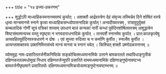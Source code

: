 +++
title = "१४ इज्या-प्रकरणम्"

+++
शुद्धोऽपि माध्याहिकस्मनानमवश्यं कुर्यात् । अशक्तौ आर्द्रवस्त्रेण देहं संमृज्य तस्मिन्नेव दिने शोषितं वस्त्रे धृत्वा मान्त्रमानसे स्नाने कृत्वा माध्याहिकसन्ध्योपासनादिकं कुर्यात् ! 
अन्यदीयवस्त्रम् , रांत्रावुपुर्युक्तं कम्बलादिकं गोणीं सूत्रं पत्रिकां शय्याम् उपधानं बालं कन्यकां नारीं कन्धां पूर्वदिनशोषितवस्त्रम् अशुद्धत्वेन शिष्टसंमतमन्यच्च वस्तु स्पृष्ट्वा न भगवदाराधनादिकं कुर्यात् । 
तत्स्पर्शे स्नानमेव कुर्यात् । 
प्रात:कालकृत्येषु अव्यवहितपूर्वदिनवस्त्रधारणे न दोषः । 
एवं सुप्त्वा रुदित्वा च न कर्माणि कुर्वीत ; स्नात्वैव कुर्वीत । 
अत्यन्ताशक्तस्य उक्तनिमित्तसंभवे मान्त्रं मानसं च स्नानं भवेत् ।
 किश्चित् शक्तौ उष्णोदकस्नानम् ॥

व्योममुद्रा नाम-प्रसारिततर्जनीकनिष्ठिके सङ्कोचितमध्यमानामिके उत्ताने बामकरतले तथाविधाङ्गुलीकं दक्षिणकरतलमधोमुखं निधाय दक्षिणतर्जन्युपरि प्रसारिते वाममध्यमानामिके दक्षिणाङ्गुष्ठेनावष्टभ्य बामतर्जनीपृष्ठमागे प्रसारितयोः दक्षिणमध्यमानामिक्रयोःवामाङ्गुष्टेनावष्टम्भनम् ॥
